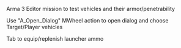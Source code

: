 Arma 3 Editor mission to test vehicles and their armor/penetrability

Use "A_Open_Dialog" MWheel action to open dialog and choose Target/Player vehicles

Tab to equip/replenish launcher ammo